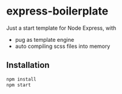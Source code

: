 # express-boilerplate

Just a start template for Node Express, with

- pug as template engine
- auto compiling scss files into memory

## Installation

```sh
npm install
npm start
```
